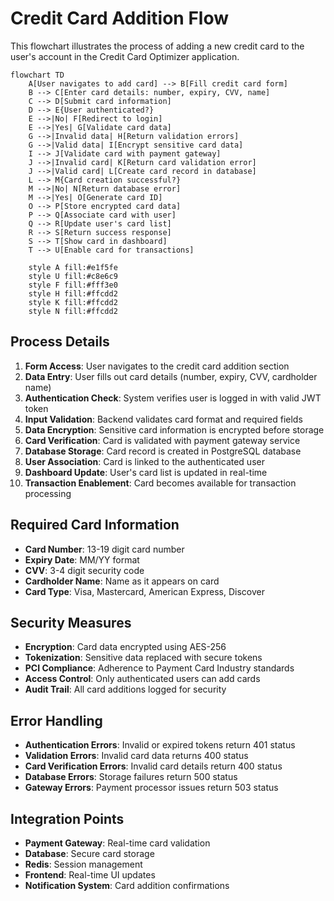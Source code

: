 # Credit Card Addition Flow

This flowchart illustrates the process of adding a new credit card to the user's account in the Credit Card Optimizer application.

```mermaid
flowchart TD
    A[User navigates to add card] --> B[Fill credit card form]
    B --> C[Enter card details: number, expiry, CVV, name]
    C --> D[Submit card information]
    D --> E{User authenticated?}
    E -->|No| F[Redirect to login]
    E -->|Yes| G[Validate card data]
    G -->|Invalid data| H[Return validation errors]
    G -->|Valid data| I[Encrypt sensitive card data]
    I --> J[Validate card with payment gateway]
    J -->|Invalid card| K[Return card validation error]
    J -->|Valid card| L[Create card record in database]
    L --> M{Card creation successful?}
    M -->|No| N[Return database error]
    M -->|Yes| O[Generate card ID]
    O --> P[Store encrypted card data]
    P --> Q[Associate card with user]
    Q --> R[Update user's card list]
    R --> S[Return success response]
    S --> T[Show card in dashboard]
    T --> U[Enable card for transactions]
    
    style A fill:#e1f5fe
    style U fill:#c8e6c9
    style F fill:#fff3e0
    style H fill:#ffcdd2
    style K fill:#ffcdd2
    style N fill:#ffcdd2
```

## Process Details

1. **Form Access**: User navigates to the credit card addition section
2. **Data Entry**: User fills out card details (number, expiry, CVV, cardholder name)
3. **Authentication Check**: System verifies user is logged in with valid JWT token
4. **Input Validation**: Backend validates card format and required fields
5. **Data Encryption**: Sensitive card information is encrypted before storage
6. **Card Verification**: Card is validated with payment gateway service
7. **Database Storage**: Card record is created in PostgreSQL database
8. **User Association**: Card is linked to the authenticated user
9. **Dashboard Update**: User's card list is updated in real-time
10. **Transaction Enablement**: Card becomes available for transaction processing

## Required Card Information

- **Card Number**: 13-19 digit card number
- **Expiry Date**: MM/YY format
- **CVV**: 3-4 digit security code
- **Cardholder Name**: Name as it appears on card
- **Card Type**: Visa, Mastercard, American Express, Discover

## Security Measures

- **Encryption**: Card data encrypted using AES-256
- **Tokenization**: Sensitive data replaced with secure tokens
- **PCI Compliance**: Adherence to Payment Card Industry standards
- **Access Control**: Only authenticated users can add cards
- **Audit Trail**: All card additions logged for security

## Error Handling

- **Authentication Errors**: Invalid or expired tokens return 401 status
- **Validation Errors**: Invalid card data returns 400 status
- **Card Verification Errors**: Invalid card details return 400 status
- **Database Errors**: Storage failures return 500 status
- **Gateway Errors**: Payment processor issues return 503 status

## Integration Points

- **Payment Gateway**: Real-time card validation
- **Database**: Secure card storage
- **Redis**: Session management
- **Frontend**: Real-time UI updates
- **Notification System**: Card addition confirmations 